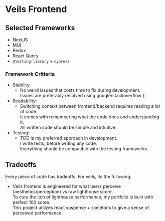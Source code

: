 # Veils Frontend

## Selected Frameworks

- NextJS
- MUI
- Redux
- React Query
- `@testing-library` + `cypress`

### Framework Critieria

- Stability:
  - No weird issues that costs time to fix during development.  
    Issues are preferably resolved using google/stackoverflow (:
- Readability:
  - Switching context between frontend/backend requires reading a lot of code.  
    It comes with remembering what the code does and understanding it.  
    All written code should be simple and intuitive.
- Testing:
  - TDD is my preferred approach in development.  
    I write tests, before writing any code.  
    Everything should be compatible with the testing frameworks.

## Tradeoffs

Every piece of code has tradeoffs. For veils, its the following:

- Veils frontend is engineered for what users perceive (aesthetics/perception) vs raw lighthouse score.  
  To cure the itch of lighthouse performance, my portfolio is built with perfect 100 score.  
  This project utilizes react suspense + skeletons to give a sense of perceived performance.
